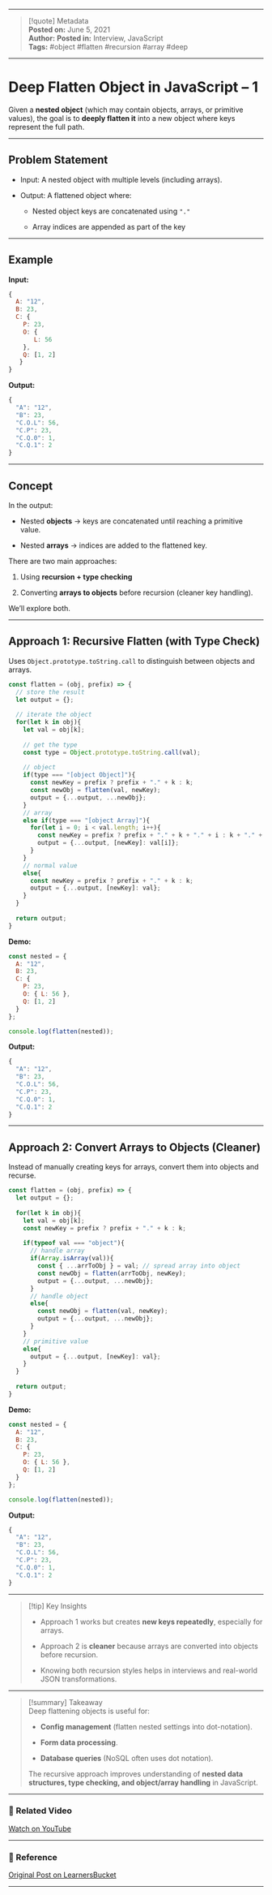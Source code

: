 
---

> [!quote] Metadata  
> **Posted on:** June 5, 2021  
> **Author:** 
> **Posted in:** Interview, JavaScript  
> **Tags:** #object #flatten #recursion #array #deep

---

# Deep Flatten Object in JavaScript – 1

Given a **nested object** (which may contain objects, arrays, or primitive values), the goal is to **deeply flatten it** into a new object where keys represent the full path.

---

## Problem Statement

- Input: A nested object with multiple levels (including arrays).
    
- Output: A flattened object where:
    
    - Nested object keys are concatenated using `"."`
        
    - Array indices are appended as part of the key
        

---

## Example

**Input:**

```javascript
{
  A: "12",
  B: 23,
  C: {
    P: 23,
    O: {
       L: 56
    },
    Q: [1, 2]
   }   
}
```

**Output:**

```javascript
{
  "A": "12",
  "B": 23,
  "C.O.L": 56,
  "C.P": 23,
  "C.Q.0": 1,
  "C.Q.1": 2
}
```

---

## Concept

In the output:

- Nested **objects** → keys are concatenated until reaching a primitive value.
    
- Nested **arrays** → indices are added to the flattened key.
    

There are two main approaches:

1. Using **recursion + type checking**
    
2. Converting **arrays to objects** before recursion (cleaner key handling).
    

We’ll explore both.

---

## Approach 1: Recursive Flatten (with Type Check)

Uses `Object.prototype.toString.call` to distinguish between objects and arrays.

```javascript
const flatten = (obj, prefix) => {
  // store the result
  let output = {};
  
  // iterate the object 
  for(let k in obj){
    let val = obj[k];
    
    // get the type
    const type = Object.prototype.toString.call(val);
    
    // object
    if(type === "[object Object]"){
      const newKey = prefix ? prefix + "." + k : k;
      const newObj = flatten(val, newKey);
      output = {...output, ...newObj};
    }
    // array
    else if(type === "[object Array]"){
      for(let i = 0; i < val.length; i++){
        const newKey = prefix ? prefix + "." + k + "." + i : k + "." + i;
        output = {...output, [newKey]: val[i]};
      }
    }
    // normal value
    else{
      const newKey = prefix ? prefix + "." + k : k;
      output = {...output, [newKey]: val};
    }
  }
  
  return output;
}
```

**Demo:**

```javascript
const nested = {
  A: "12",
  B: 23,
  C: {
    P: 23,
    O: { L: 56 },
    Q: [1, 2]
  }   
};

console.log(flatten(nested));
```

**Output:**

```javascript
{
  "A": "12",
  "B": 23,
  "C.O.L": 56,
  "C.P": 23,
  "C.Q.0": 1,
  "C.Q.1": 2
}
```

---

## Approach 2: Convert Arrays to Objects (Cleaner)

Instead of manually creating keys for arrays, convert them into objects and recurse.

```javascript
const flatten = (obj, prefix) => {
  let output = {};
  
  for(let k in obj){
    let val = obj[k];
    const newKey = prefix ? prefix + "." + k : k;
    
    if(typeof val === "object"){
      // handle array
      if(Array.isArray(val)){
        const { ...arrToObj } = val; // spread array into object
        const newObj = flatten(arrToObj, newKey);
        output = {...output, ...newObj};
      }
      // handle object
      else{
        const newObj = flatten(val, newKey);
        output = {...output, ...newObj};  
      }
    }
    // primitive value
    else{
      output = {...output, [newKey]: val};
    }
  }
  
  return output;
}
```

**Demo:**

```javascript
const nested = {
  A: "12",
  B: 23,
  C: {
    P: 23,
    O: { L: 56 },
    Q: [1, 2]
  }   
};

console.log(flatten(nested));
```

**Output:**

```javascript
{
  "A": "12",
  "B": 23,
  "C.O.L": 56,
  "C.P": 23,
  "C.Q.0": 1,
  "C.Q.1": 2
}
```

---

> [!tip] Key Insights
> 
> - Approach 1 works but creates **new keys repeatedly**, especially for arrays.
>     
> - Approach 2 is **cleaner** because arrays are converted into objects before recursion.
>     
> - Knowing both recursion styles helps in interviews and real-world JSON transformations.
>     

---

> [!summary] Takeaway  
> Deep flattening objects is useful for:
> 
> - **Config management** (flatten nested settings into dot-notation).
>     
> - **Form data processing**.
>     
> - **Database queries** (NoSQL often uses dot notation).
>     
> 
> The recursive approach improves understanding of **nested data structures, type checking, and object/array handling** in JavaScript.

---

### 🎥 Related Video

[Watch on YouTube](https://youtu.be/z3isDlyMqog)

---

### 📎 Reference

[Original Post on LearnersBucket](https://learnersbucket.com/examples/interview/deep-flatten-object-in-javascript-1/)

---
